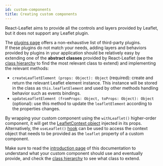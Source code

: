 ```yaml
---
id: custom-components
title: Creating custom components
---
```


React-Leaflet aims to provide all the controls and layers provided by Leaflet, but it does not support any Leaflet plugin.

The [plugins page](plugins.md) offers a non-exhaustive list of third-party plugins.\
If these plugins do not match your needs, adding layers and behaviors provided by plugins in your application should be relatively easy by extending one of the **abstract classes** provided by React-Leaflet (see the [class hierarchy](class-hierarchy.md) to find the most relevant class to extend) and implementing the relevant methods:

- `createLeafletElement (props: Object): Object` (required): create and return the relevant Leaflet element instance. This instance will be stored in the class as `this.leafletElement` and used by other methods handling behavior such as events bindings.
- `updateLeafletElement (fromProps: Object, toProps: Object): Object` (optional): use this method to update the `leafletElement` according to the properties changes.

By wrapping your custom component using the `withLeaflet()` higher-order component, it will get the [LeafletContext object](context.md) injected in its props.\
Alternatively, the `useLeaflet()` [hook](https://reactjs.org/docs/hooks-intro.html) can be used to access the context object that needs to be provided as the `leaflet` property of a custom component.

Make sure to read the [introduction page](intro.md) of this documentation to understand what your custom component should use and eventually provide, and check the [class hierarchy](class-hierarchy.md) to see what class to extend.
